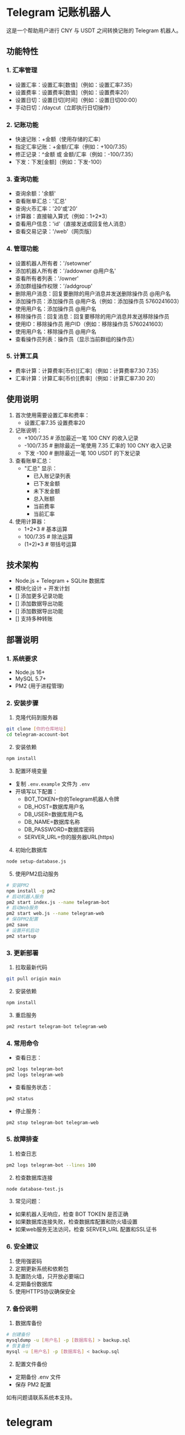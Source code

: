# Telegram 记账机器人

这是一个帮助用户进行 CNY 与 USDT 之间转换记账的 Telegram 机器人。

## 功能特性

### 1. 汇率管理
- 设置汇率：设置汇率[数值]（例如：设置汇率7.35）
- 设置费率：设置费率[数值]（例如：设置费率20）
- 设置日切：设置日切[时间]（例如：设置日切00:00）
- 手动日切：/daycut（立即执行日切操作）

### 2. 记账功能
- 快速记账：+金额（使用存储的汇率）
- 指定汇率记账：+金额/汇率（例如：+100/7.35）
- 修正记录：^金额 或 金额/汇率（例如：-100/7.35）
- 下发：下发[金额]（例如：下发-100）

### 3. 查询功能
- 查询余额：'余额'
- 查看账单汇总：'汇总'
- 查询火币汇率：'20'或'20'
- 计算器：直接输入算式（例如：1+2*3）
- 查看用户信息：'id'（直接发送或回复他人消息）
- 查看交易记录：'/web'（网页版）

### 4. 管理功能
- 设置机器人所有者：'/setowner'
- 添加机器人所有者：'/addowner @用户名'
- 查看所有者列表：'/owner'
- 添加群组操作权限：'/addgroup'
- 删除用户消息：回复要删除的用户消息并发送删除操作员 @用户名
- 添加操作员：添加操作员 @用户名（例如：添加操作员 5760241603）
- 使用用户名：添加操作员 @用户名
- 移除操作员：回复消息：回复要移除的用户消息并发送移除操作员
- 使用ID：移除操作员 用户ID（例如：移除操作员 5760241603）
- 使用用户名：移除操作员 @用户名
- 查看操作员列表：操作员（显示当前群组的操作员）

### 5. 计算工具
- 费率计算：计算费率[币价][汇率]（例如：计算费率7.30 7.35）
- 汇率计算：计算汇率[币价][费率]（例如：计算汇率7.30 20）

## 使用说明
1. 首次使用需要设置汇率和费率：
   - 设置汇率7.35 设置费率20
2. 记账说明：
   - +100/7.35 # 添加最近一笔 100 CNY 的收入记录
   - -100/7.35 # 删除最近一笔使用 7.35 汇率的 100 CNY 收入记录
   - 下发 -100 # 删除最近一笔 100 USDT 的下发记录
3. 查看账单汇总：
   - "汇总" 显示：
     - 已入账记录列表
     - 已下发金额
     - 未下发金额
     - 总入账额
     - 当前费率
     - 当前汇率
4. 使用计算器：
   - 1+2*3 # 基本运算
   - 100/7.35 # 除法运算
   - (1+2)*3 # 带括号运算

## 技术架构
- Node.js + Telegram + SQLite 数据库
- 模块化设计 + 开发计划
- [] 添加更多记录功能
- [] 添加数据导出功能
- [] 添加数据导出功能
- [] 支持多种转账

## 部署说明

### 1. 系统要求
- Node.js 16+ 
- MySQL 5.7+
- PM2 (用于进程管理)

### 2. 安装步骤
1. 克隆代码到服务器
```bash
git clone [你的仓库地址]
cd telegram-account-bot
```

2. 安装依赖
```bash
npm install
```

3. 配置环境变量
- 复制 `.env.example` 文件为 `.env`
- 开填写以下配置：
  - BOT_TOKEN=你的Telegram机器人令牌
  - DB_HOST=数据库用户名
  - DB_USER=数据库用户名
  - DB_NAME=数据库名称
  - DB_PASSWORD=数据库密码
  - SERVER_URL=你的服务器URL(https)

4. 初始化数据库
```bash
node setup-database.js
```

5. 使用PM2启动服务
```bash
# 安装PM2
npm install -g pm2
# 启动机器人服务
pm2 start index.js --name telegram-bot
# 启动Web服务
pm2 start web.js --name telegram-web
# 保存PM2配置
pm2 save
# 设置开机启动
pm2 startup
```

### 3. 更新部署
1. 拉取最新代码
```bash
git pull origin main
```

2. 安装依赖
```bash
npm install
```

3. 重启服务
```bash
pm2 restart telegram-bot telegram-web
```

### 4. 常用命令
- 查看日志：
```bash
pm2 logs telegram-bot
pm2 logs telegram-web
```
- 查看服务状态：
```bash
pm2 status
```
- 停止服务：
```bash
pm2 stop telegram-bot telegram-web
```

### 5. 故障排查
1. 检查日志
```bash
pm2 logs telegram-bot --lines 100
```

2. 检查数据库连接
```bash
node database-test.js
```

3. 常见问题：
- 如果机器人无响应，检查 BOT TOKEN 是否正确
- 如果数据库连接失败，检查数据库配置和防火墙设置
- 如果web服务无法访问，检查 SERVER_URL 配置和SSL证书

### 6. 安全建议
1. 使用强密码
2. 定期更新系统和依赖包
3. 配置防火墙，只开放必要端口
4. 定期备份数据库
5. 使用HTTPS协议确保安全

### 7. 备份说明
1. 数据库备份
```bash
# 创建备份
mysqldump -u [用户名] -p [数据库名] > backup.sql
# 恢复备份
mysql -u [用户名] -p [数据库名] < backup.sql
```

2. 配置文件备份
- 定期备份 .env 文件
- 保存 PM2 配置

如有问题请联系系统本支持。

# telegram